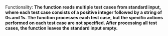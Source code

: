 Functionality: **The function reads multiple test cases from standard input, where each test case consists of a positive integer followed by a string of 0s and 1s. The function processes each test case, but the specific actions performed on each test case are not specified. After processing all test cases, the function leaves the standard input empty.**